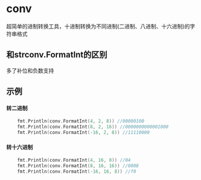 # conv
超简单的进制转换工具，十进制转换为不同进制(二进制、八进制、十六进制)的字符串格式

## 和strconv.FormatInt的区别
多了补位和负数支持


## 示例
#### 转二进制
```go
	fmt.Println(conv.FormatInt(4, 2, 8)) //00000100
	fmt.Println(conv.FormatInt(8, 2, 16)) //0000000000001000
	fmt.Println(conv.FormatInt(-16, 2, 8)) //11110000
```

#### 转十六进制
```go
	fmt.Println(conv.FormatInt(4, 16, 8)) //04
	fmt.Println(conv.FormatInt(8, 16, 16)) //0008
	fmt.Println(conv.FormatInt(-16, 16, 8)) //f0
```